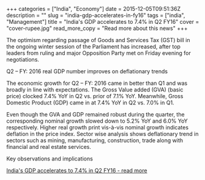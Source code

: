 +++
categories = ["India", "Economy"]
date = 2015-12-05T09:51:36Z
description = ""
slug = "india-gdp-accelerates-in-fy16"
tags = ["india", "Management"]
title = "India's GDP accelerates to 7.4% in Q2 FY16"
cover = "cover-rupee.jpg"
read_more_copy = "Read more about this news"
+++


The optimism regarding passage of Goods and Services Tax (GST) bill in the ongoing winter session of the Parliament has increased, after top leaders from ruling and major Opposition Party met on Friday evening for negotiations.

Q2 – FY: 2016 real GDP number improves on deflationary trends

The economic growth for Q2 – FY: 2016 came in better than Q1 and was broadly in line with expectations. The Gross Value added (GVA) (basic price) clocked 7.4% YoY in Q2 vs. prior of 7.1% YoY. Meanwhile, Gross Domestic Product (GDP) came in at 7.4% YoY in Q2 vs. 7.0% in Q1.

Even though the GVA and GDP remained robust during the quarter, the corresponding nominal growth slowed down to 5.2% YoY and 6.0% YoY respectively. Higher real growth print vis-à-vis nominal growth indicates deflation in the price index. Sector wise analysis shows deflationary trend in sectors such as mining, manufacturing, construction, trade along with financial and real estate services.

Key observations and implications 

<a href="https://www.icicibank.com/wealth-management/insights/wealth-overview.page?insightcategory=Article&insightid=insight-indias-gdp-accelerates-to-74-in-q2-fy16-20150412140248503#IEU" target="_new">India's GDP accelerates to 7.4% in Q2 FY16 - read more</a>

